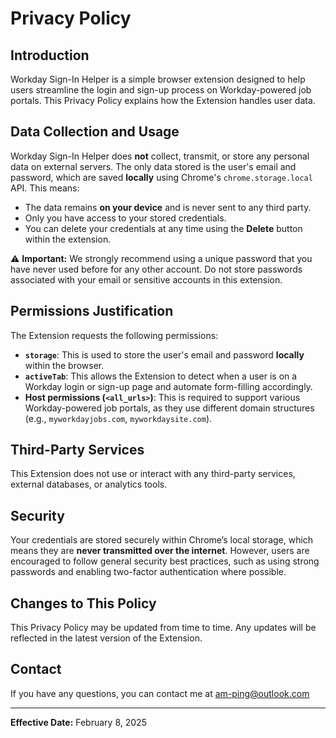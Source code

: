 # Privacy Policy

## Introduction
Workday Sign-In Helper is a simple browser extension designed to help users streamline the login and sign-up process on Workday-powered job portals. This Privacy Policy explains how the Extension handles user data.

## Data Collection and Usage
Workday Sign-In Helper does **not** collect, transmit, or store any personal data on external servers. The only data stored is the user's email and password, which are saved **locally** using Chrome's `chrome.storage.local` API. This means:

- The data remains **on your device** and is never sent to any third party.
- Only you have access to your stored credentials.
- You can delete your credentials at any time using the **Delete** button within the extension.

⚠ **Important:** We strongly recommend using a unique password that you have never used before for any other account. Do not store passwords associated with your email or sensitive accounts in this extension.

## Permissions Justification
The Extension requests the following permissions:

- **`storage`**: This is used to store the user's email and password **locally** within the browser.
- **`activeTab`**: This allows the Extension to detect when a user is on a Workday login or sign-up page and automate form-filling accordingly.
- **Host permissions (`<all_urls>`)**: This is required to support various Workday-powered job portals, as they use different domain structures (e.g., `myworkdayjobs.com`, `myworkdaysite.com`).

## Third-Party Services
This Extension does not use or interact with any third-party services, external databases, or analytics tools.

## Security
Your credentials are stored securely within Chrome’s local storage, which means they are **never transmitted over the internet**. However, users are encouraged to follow general security best practices, such as using strong passwords and enabling two-factor authentication where possible.

## Changes to This Policy
This Privacy Policy may be updated from time to time. Any updates will be reflected in the latest version of the Extension.

## Contact
If you have any questions, you can contact me at [am-ping@outlook.com](mailto:am-ping@outlook.com)

---

**Effective Date:** February 8, 2025
